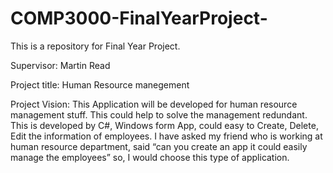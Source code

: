 # COMP3000-FinalYearProject-

This is a repository for Final Year Project.

Supervisor: Martin Read

Project title: 
Human Resource manegement 

Project Vision:
This Application will be developed for human resource management stuff.
This could help to solve the management redundant.
This is developed by C#, Windows form App, could easy to Create, Delete, Edit the information of employees.
I have asked my friend who is working at human resource department, said “can you create an app it could easily manage the employees” so, I would choose this type of application.
